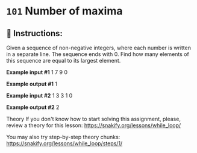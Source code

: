  # `101` Number of maxima

## 📝 Instructions:

Given a sequence of non-negative integers, where each number is written in a separate line. The sequence ends with 0. Find how many elements of this sequence are equal to its largest element.

**Example input #1**
1
7
9
0

**Example output #1**
1

**Example input #2**
1
3
3
1
0

**Example output #2**
2

Theory
If you don't know how to start solving this assignment, please, review a theory for this lesson:
https://snakify.org/lessons/while_loop/   

You may also try step-by-step theory chunks:
https://snakify.org/lessons/while_loop/steps/1/
